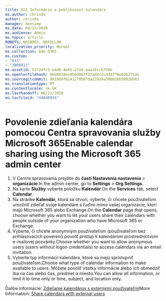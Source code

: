 ```yaml
---
title: 613 Informácie o publikovaní kalendára
ms.author: chrisda
author: chrisda
manager: dansimp
ms.date: 04/21/2020
ms.audience: Admin
ms.topic: article
ROBOTS: NOINDEX, NOFOLLOW
localization_priority: Normal
ms.collection: Adm_O365
ms.custom:
- "613"
- "3800011"
ms.assetid: 5372dfc5-e4d8-4e65-a7ad-aaaabccb758e
ms.openlocfilehash: 0ed8826ec8b6d867f22abbc2cd33776e8db271ab
ms.sourcegitcommit: 981880f6141278b87da22924a39bb1bb5892bb83
ms.translationtype: MT
ms.contentlocale: sk-SK
ms.lasthandoff: 06/22/2020
ms.locfileid: "44840936"
---
```

# <a name="enable-calendar-sharing-using-the-microsoft-365-admin-center"></a><span data-ttu-id="dcde1-102">Povolenie zdieľania kalendára pomocou Centra spravovania služby Microsoft 365</span><span class="sxs-lookup"><span data-stu-id="dcde1-102">Enable calendar sharing using the Microsoft 365 admin center</span></span>

1. <span data-ttu-id="dcde1-103">V Centre spravovania prejdite do **časti Nastavenia nastavenia**   >   **organizácie**.</span><span class="sxs-lookup"><span data-stu-id="dcde1-103">In the admin center, go to  **Settings**  >  **Org Settings**.</span></span>
2. <span data-ttu-id="dcde1-104">Na karte **Služby** vyberte položku **Kalendár**.</span><span class="sxs-lookup"><span data-stu-id="dcde1-104">On the  **Services**  tab, select  **Calendar**.</span></span>
3. <span data-ttu-id="dcde1-105">Na stránke **Kalendár,** ktorá sa otvorí, vyberte, či chcete používateľom umožniť zdieľať svoje kalendáre s ľuďmi mimo vašej organizácie, ktorí majú Microsoft 365 alebo Exchange.</span><span class="sxs-lookup"><span data-stu-id="dcde1-105">On the  **Calendar**  page that opens, choose whether you want to let your users share their calendars with people outside of your organization who have Microsoft 365 or Exchange.</span></span>
4. <span data-ttu-id="dcde1-106">Vyberte, či chcete anonymným používateľom (používateľom bez prihlasovacích poverení) povoliť prístup k kalendárom prostredníctvom e-mailovej pozvánky.</span><span class="sxs-lookup"><span data-stu-id="dcde1-106">Choose whether you want to allow anonymous users (users without logon credentials) to access calendars via an email invitation.</span></span>
5. <span data-ttu-id="dcde1-107">Vyberte typ informácií kalendára, ktoré sa majú sprístupniť používateľom.</span><span class="sxs-lookup"><span data-stu-id="dcde1-107">Choose what type of calendar information to make available to users.</span></span> <span data-ttu-id="dcde1-108">Môžete povoliť všetky informácie alebo ich obmedziť iba na čas alebo čas, predmet a miesto.</span><span class="sxs-lookup"><span data-stu-id="dcde1-108">You can allow all information, or limit it to time only or time, subject, and location only.</span></span>

<span data-ttu-id="dcde1-109">Ďalšie informácie: [Zdieľanie kalendárov s externými používateľmi](https://docs.microsoft.com/microsoft-365/admin/manage/share-calendars-with-external-users)</span><span class="sxs-lookup"><span data-stu-id="dcde1-109">More Information: [Share calendars with external users](https://docs.microsoft.com/microsoft-365/admin/manage/share-calendars-with-external-users)</span></span>
